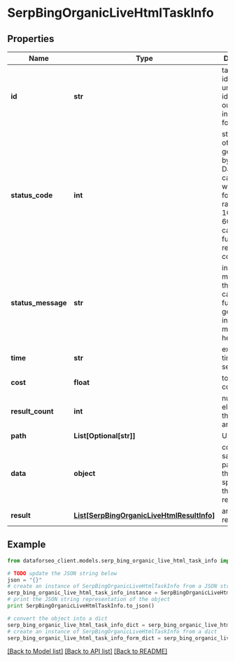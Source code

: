 # SerpBingOrganicLiveHtmlTaskInfo


## Properties

Name | Type | Description | Notes
------------ | ------------- | ------------- | -------------
**id** | **str** | task identifier unique task identifier in our system in the UUID format | [optional] 
**status_code** | **int** | status code of the task generated by DataForSEO, can be within the following range: 10000-60000 you can find the full list of the response codes here | [optional] 
**status_message** | **str** | informational message of the task you can find the full list of general informational messages here | [optional] 
**time** | **str** | execution time, seconds | [optional] 
**cost** | **float** | total tasks cost, USD | [optional] 
**result_count** | **int** | number of elements in the result array | [optional] 
**path** | **List[Optional[str]]** | URL path | [optional] 
**data** | **object** | contains the same parameters that you specified in the POST request | [optional] 
**result** | [**List[SerpBingOrganicLiveHtmlResultInfo]**](SerpBingOrganicLiveHtmlResultInfo.md) | array of results | [optional] 

## Example

```python
from dataforseo_client.models.serp_bing_organic_live_html_task_info import SerpBingOrganicLiveHtmlTaskInfo

# TODO update the JSON string below
json = "{}"
# create an instance of SerpBingOrganicLiveHtmlTaskInfo from a JSON string
serp_bing_organic_live_html_task_info_instance = SerpBingOrganicLiveHtmlTaskInfo.from_json(json)
# print the JSON string representation of the object
print SerpBingOrganicLiveHtmlTaskInfo.to_json()

# convert the object into a dict
serp_bing_organic_live_html_task_info_dict = serp_bing_organic_live_html_task_info_instance.to_dict()
# create an instance of SerpBingOrganicLiveHtmlTaskInfo from a dict
serp_bing_organic_live_html_task_info_form_dict = serp_bing_organic_live_html_task_info.from_dict(serp_bing_organic_live_html_task_info_dict)
```
[[Back to Model list]](../README.md#documentation-for-models) [[Back to API list]](../README.md#documentation-for-api-endpoints) [[Back to README]](../README.md)


